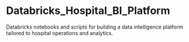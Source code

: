 # Databricks_Hospital_BI_Platform
Databricks notebooks and scripts for building a data intelligence platform tailored to hospital operations and analytics.
